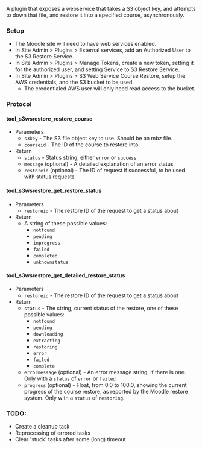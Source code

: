 A plugin that exposes a webservice that takes a S3 object key, and attempts to down that file, and restore it into a specified course, asynchronously.

### Setup
* The Moodle site will need to have web services enabled.
* In Site Admin > Plugins > External services, add an Authorized User to the S3 Restore Service.
* In Site Admin > Plugins > Manage Tokens, create a new token, setting it for the authorized user, and setting Service to S3 Restore Service.
* In Site Admin > Plugins > S3 Web Service Course Restore, setup the AWS credentials, and the S3 bucket to be used.
    * The credentialed AWS user will only need read access to the bucket.

### Protocol

#### tool_s3wsrestore_restore_course
* Parameters
    * `s3key` - The S3 file object key to use. Should be an mbz file.
    * `courseid` - The ID of the course to restore into
* Return
    * `status` - Status string, either `error` or `success`
    * `message` (optional) - A detailed explanation of an error status
    * `restoreid` (optional) - The ID of request if successful, to be used with status requests

#### tool_s3wsrestore_get_restore_status
* Parameters
    * `restoreid` - The restore ID of the request to get a status about
* Return
    * A string of these possible values:
        * `notfound`
        * `pending`
        * `inprogress`
        * `failed`
        * `completed`
        * `unknownstatus`

#### tool_s3wsrestore_get_detailed_restore_status
* Parameters
    * `restoreid` - The restore ID of the request to get a status about
* Return
    * `status` - The string, current status of the restore, one of these possible values:
        * `notfound`
        * `pending`
        * `downloading`
        * `extracting`
        * `restoring`
        * `error`
        * `failed`
        * `complete`
    * `errormessage` (optional) - An error message string, if there is one. Only with a `status` of `error` or `failed`
    * `progress` (optional) - Float, from 0.0 to 100.0, showing the current progress of the course restore, as reported by the Moodle restore system. Only with a `status` of `restoring`.

### TODO:
* Create a cleanup task
* Reprocessing of errored tasks
* Clear 'stuck' tasks after some (long) timeout
